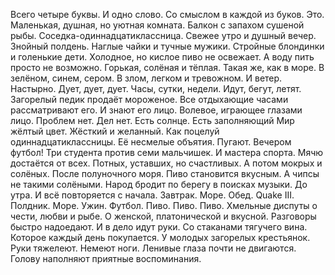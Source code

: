 Всего четыре буквы.
И одно слово.
Со смыслом в каждой из буков.
Это.
Маленькая, душная, но уютная комната.
Балкон с запахом сушеной рыбы.
Соседка-одиннадцатиклассница.
Свежее утро и душный вечер.
Знойный полдень.
Наглые чайки и тучные мужики.
Стройные блондинки и голенькие дети.
Холодное, но кислое пиво не освежает.
А воду пить просто не возможно.
Горькая, солёная и тёплая.
Такая же, как в море.
В зелёном, синем, сером.
В злом, легком и тревожном.
И ветер.
Настырно.
Дует, дует, дует.
Часы, сутки, недели.
Идут, бегут, летят.
Загорелый педик продаёт мороженое.
Все отдыхающие часами рассматривают его.
И знают его лицо.
Волевое, играющее глазами лицо.
Проблем нет.
Дел нет.
Есть солнце.
Есть заполняющий Мир жёлтый цвет.
Жёсткий и желанный.
Как поцелуй одиннадцатиклассницы.
Её несмелые объятия. Пугают.
Вечером футбол!
Три студента против семи мальчишек.
И мастера спорта.
Мячю достаётся от всех.
Потных, уставших, но счастливых.
А потом мокрых и солёных.
После полуночного моря.
Пиво становится вкусным.
А чипсы не такими солёными.
Народ бродит по берегу в поисках музыки.
До утра.
И всё повторяется с начала.
Завтрак. Море. Обед. Quake III. Полдник. Море. Ужин. Футбол.
Пиво. Пиво. Пиво.
Хмельные диспуты о чести, любви и рыбе.
О женской, платонической и вкусной.
Разговоры быстро надоедают.
И в дело идут руки.
Со стаканами тягучего вина.
Которое каждый день покупается.
У молодых загорелых крестьянок.
Руки тяжелеют.
Немеют ноги.
Ленивые глаза почти не двигаются.
Голову наполняют приятные воспоминания.
